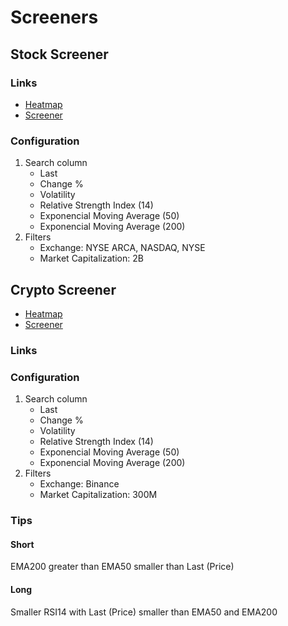# Screeners

<!--
https://statusinvest.com.br/indices/ibovespa
-->

## Stock Screener

### Links

- [Heatmap](https://tradingview.com/heatmap/stock/)
- [Screener](https://tradingview.com/screener/)

### Configuration

1. Search column
   - Last
   - Change %
   - Volatility
   - Relative Strength Index (14)
   - Exponencial Moving Average (50)
   - Exponencial Moving Average (200)
2. Filters
   - Exchange: NYSE ARCA, NASDAQ, NYSE
   - Market Capitalization: 2B

## Crypto Screener

- [Heatmap](https://tradingview.com/heatmap/crypto/)
- [Screener](https://tradingview.com/crypto-screener/)

### Links

### Configuration

1. Search column
   - Last
   - Change %
   - Volatility
   - Relative Strength Index (14)
   - Exponencial Moving Average (50)
   - Exponencial Moving Average (200)
2. Filters
   - Exchange: Binance
   - Market Capitalization: 300M

### Tips

#### Short

EMA200 greater than EMA50 smaller than Last (Price)

#### Long

Smaller RSI14 with Last (Price) smaller than EMA50 and EMA200

